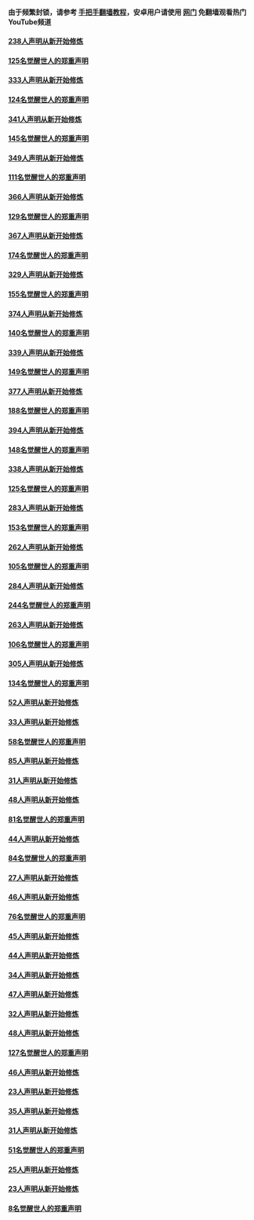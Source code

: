 #### 由于频繁封锁，请参考 [手把手翻墙教程](https://github.com/gfw-breaker/guides/wiki/)，安卓用户请使用 [网门](https://github.com/gfw-breaker/nogfw/blob/master/dl.md?t=07101500) 免翻墙观看热门YouTube频道 

#### [238人声明从新开始修炼](../pages/91/427767.md?t=07101500) 

#### [125名觉醒世人的郑重声明](../pages/91/427766.md?t=07101500) 

#### [333人声明从新开始修炼](../pages/91/427525.md?t=07101500) 

#### [124名觉醒世人的郑重声明](../pages/91/427524.md?t=07101500) 

#### [341人声明从新开始修炼](../pages/91/427255.md?t=07101500) 

#### [145名觉醒世人的郑重声明](../pages/91/427254.md?t=07101500) 

#### [349人声明从新开始修炼](../pages/91/426969.md?t=07101500) 

#### [111名觉醒世人的郑重声明](../pages/91/426968.md?t=07101500) 

#### [366人声明从新开始修炼](../pages/91/426737.md?t=07101500) 

#### [129名觉醒世人的郑重声明](../pages/91/426736.md?t=07101500) 

#### [367人声明从新开始修炼](../pages/91/426421.md?t=07101500) 

#### [174名觉醒世人的郑重声明](../pages/91/426420.md?t=07101500) 

#### [329人声明从新开始修炼](../pages/91/426139.md?t=07101500) 

#### [155名觉醒世人的郑重声明](../pages/91/426138.md?t=07101500) 

#### [374人声明从新开始修炼](../pages/91/425811.md?t=07101500) 

#### [140名觉醒世人的郑重声明](../pages/91/425810.md?t=07101500) 

#### [339人声明从新开始修炼](../pages/91/425690.md?t=07101500) 

#### [149名觉醒世人的郑重声明](../pages/91/425689.md?t=07101500) 

#### [377人声明从新开始修炼](../pages/91/424867.md?t=07101500) 

#### [188名觉醒世人的郑重声明](../pages/91/424866.md?t=07101500) 

#### [394人声明从新开始修炼](../pages/91/423914.md?t=07101500) 

#### [148名觉醒世人的郑重声明](../pages/91/423913.md?t=07101500) 

#### [338人声明从新开始修炼](../pages/91/423540.md?t=07101500) 

#### [125名觉醒世人的郑重声明](../pages/91/423539.md?t=07101500) 

#### [283人声明从新开始修炼](../pages/91/423296.md?t=07101500) 

#### [153名觉醒世人的郑重声明](../pages/91/423295.md?t=07101500) 

#### [262人声明从新开始修炼](../pages/91/423004.md?t=07101500) 

#### [105名觉醒世人的郑重声明](../pages/91/423003.md?t=07101500) 

#### [284人声明从新开始修炼](../pages/91/422707.md?t=07101500) 

#### [244名觉醒世人的郑重声明](../pages/91/422706.md?t=07101500) 

#### [263人声明从新开始修炼](../pages/91/422553.md?t=07101500) 

#### [106名觉醒世人的郑重声明](../pages/91/422552.md?t=07101500) 

#### [305人声明从新开始修炼](../pages/91/422153.md?t=07101500) 

#### [134名觉醒世人的郑重声明](../pages/91/422152.md?t=07101500) 

#### [52人声明从新开始修炼](../pages/91/421846.md?t=07101500) 

#### [33人声明从新开始修炼](../pages/91/421804.md?t=07101500) 

#### [58名觉醒世人的郑重声明](../pages/91/421845.md?t=07101500) 

#### [85人声明从新开始修炼](../pages/91/421769.md?t=07101500) 

#### [31人声明从新开始修炼](../pages/91/421763.md?t=07101500) 

#### [48人声明从新开始修炼](../pages/91/421605.md?t=07101500) 

#### [81名觉醒世人的郑重声明](../pages/91/421656.md?t=07101500) 

#### [44人声明从新开始修炼](../pages/91/421544.md?t=07101500) 

#### [84名觉醒世人的郑重声明](../pages/91/421543.md?t=07101500) 

#### [27人声明从新开始修炼](../pages/91/421465.md?t=07101500) 

#### [46人声明从新开始修炼](../pages/91/421454.md?t=07101500) 

#### [76名觉醒世人的郑重声明](../pages/91/421453.md?t=07101500) 

#### [45人声明从新开始修炼](../pages/91/421452.md?t=07101500) 

#### [44人声明从新开始修炼](../pages/91/421422.md?t=07101500) 

#### [34人声明从新开始修炼](../pages/91/421322.md?t=07101500) 

#### [47人声明从新开始修炼](../pages/91/421264.md?t=07101500) 

#### [32人声明从新开始修炼](../pages/91/421225.md?t=07101500) 

#### [48人声明从新开始修炼](../pages/91/421202.md?t=07101500) 

#### [127名觉醒世人的郑重声明](../pages/91/421224.md?t=07101500) 

#### [46人声明从新开始修炼](../pages/91/421203.md?t=07101500) 

#### [23人声明从新开始修炼](../pages/91/421138.md?t=07101500) 

#### [35人声明从新开始修炼](../pages/91/421122.md?t=07101500) 

#### [31人声明从新开始修炼](../pages/91/421081.md?t=07101500) 

#### [51名觉醒世人的郑重声明](../pages/91/421080.md?t=07101500) 

#### [25人声明从新开始修炼](../pages/91/421020.md?t=07101500) 

#### [23人声明从新开始修炼](../pages/91/420884.md?t=07101500) 

#### [8名觉醒世人的郑重声明](../pages/91/420883.md?t=07101500) 

